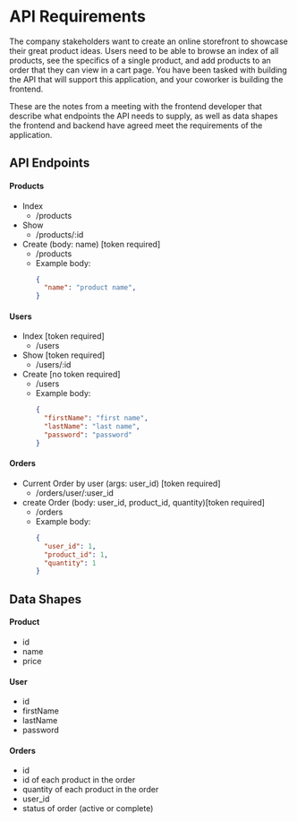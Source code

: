 # API Requirements
The company stakeholders want to create an online storefront to showcase their great product ideas. Users need to be able to browse an index of all products, see the specifics of a single product, and add products to an order that they can view in a cart page. You have been tasked with building the API that will support this application, and your coworker is building the frontend.

These are the notes from a meeting with the frontend developer that describe what endpoints the API needs to supply, as well as data shapes the frontend and backend have agreed meet the requirements of the application. 

## API Endpoints
#### Products
- Index 
    - /products
- Show
  - /products/:id
- Create (body: name) [token required]
  - /products
  - Example body:
    ```json
    {
      "name": "product name",
    }
    ```


#### Users
- Index [token required]
  - /users
- Show [token required]
  - /users/:id
- Create [no token required]
  - /users
  - Example body:
    ```json
    {
      "firstName": "first name",
      "lastName": "last name",
      "password": "password"
    }
    ```

#### Orders
- Current Order by user (args: user_id) [token required]
  - /orders/user/:user_id
- create Order (body: user_id, product_id, quantity)[token required]
  - /orders
  - Example body:
    ```json
    {
      "user_id": 1,
      "product_id": 1,
      "quantity": 1
    }
    ```

## Data Shapes
#### Product
-  id
- name
- price

#### User
- id
- firstName
- lastName
- password

#### Orders
- id
- id of each product in the order
- quantity of each product in the order
- user_id
- status of order (active or complete)

